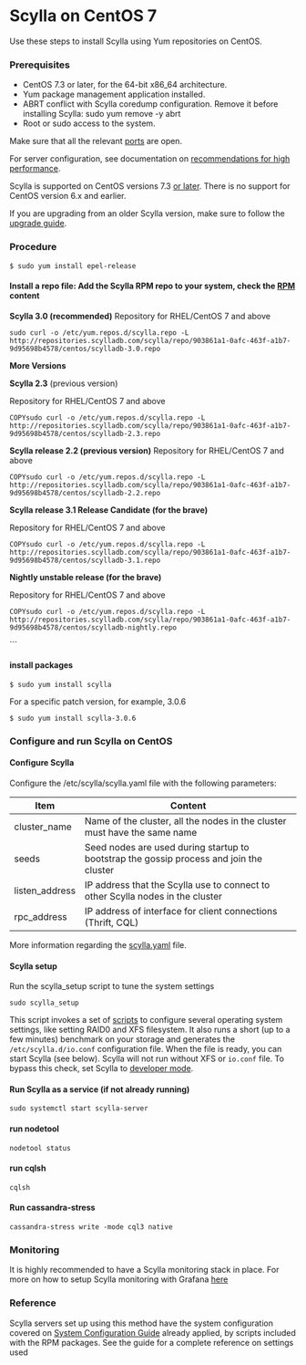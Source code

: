 # Scylla on CentOS 7

Use these steps to install Scylla using Yum repositories on CentOS.

### Prerequisites

- CentOS 7.3 or later, for the 64-bit x86_64 architecture.
- Yum package management application installed.
- ABRT conflict with Scylla coredump configuration. Remove it before installing Scylla: sudo yum remove -y abrt
- Root or sudo access to the system.

Make sure that all the relevant [ports](http://docs.scylladb.com/admin/#networking) are open.

For server configuration, see documentation on [recommendations for high performance](http://docs.scylladb.com/admin/#admin-system-configuration).

Scylla is supported on CentOS versions 7.3 [or later](http://docs.scylladb.com/admin/#admin-platform-support). There is no support for CentOS version 6.x and earlier.

If you are upgrading from an older Scylla version, make sure to follow the [upgrade guide](https://docs.scylladb.com/upgrade/upgrade-opensource/).

### Procedure

```
$ sudo yum install epel-release
```

#### Install a repo file: Add the Scylla RPM repo to your system, check the [RPM](http://docs.scylladb.com/getting-started/install_scylla/rpm_info/) content



**Scylla 3.0 (recommended)**
Repository for RHEL/CentOS 7 and above

```
sudo curl -o /etc/yum.repos.d/scylla.repo -L http://repositories.scylladb.com/scylla/repo/903861a1-0afc-463f-a1b7-9d95698b4578/centos/scylladb-3.0.repo
```

**More Versions**

**Scylla 2.3** (previous version)

Repository for RHEL/CentOS 7 and above

```
COPYsudo curl -o /etc/yum.repos.d/scylla.repo -L http://repositories.scylladb.com/scylla/repo/903861a1-0afc-463f-a1b7-9d95698b4578/centos/scylladb-2.3.repo
```

**Scylla release 2.2 (previous version)**
Repository for RHEL/CentOS 7 and above

```
COPYsudo curl -o /etc/yum.repos.d/scylla.repo -L http://repositories.scylladb.com/scylla/repo/903861a1-0afc-463f-a1b7-9d95698b4578/centos/scylladb-2.2.repo
```

**Scylla release 3.1 Release Candidate (for the brave)**

Repository for RHEL/CentOS 7 and above

```
COPYsudo curl -o /etc/yum.repos.d/scylla.repo -L http://repositories.scylladb.com/scylla/repo/903861a1-0afc-463f-a1b7-9d95698b4578/centos/scylladb-3.1.repo
```

**Nightly unstable release (for the brave)**

Repository for RHEL/CentOS 7 and above

```
COPYsudo curl -o /etc/yum.repos.d/scylla.repo -L http://repositories.scylladb.com/scylla/repo/903861a1-0afc-463f-a1b7-9d95698b4578/centos/scylladb-nightly.repo
```

\```



#### install packages

```
$ sudo yum install scylla
```

For a specific patch version, for example, 3.0.6

```
$ sudo yum install scylla-3.0.6
```









### Configure and run Scylla on CentOS

#### Configure Scylla

Configure the /etc/scylla/scylla.yaml file with the following parameters:

| **Item**       | **Content**                                                  |
| -------------- | ------------------------------------------------------------ |
| cluster_name   | Name of the cluster, all the nodes in the cluster must have the same name |
| seeds          | Seed nodes are used during startup to bootstrap the gossip process and join the cluster |
| listen_address | IP address that the Scylla use to connect to other Scylla nodes in the cluster |
| rpc_address    | IP address of interface for client connections (Thrift, CQL) |

More information regarding the [scylla.yaml](http://docs.scylladb.com/admin/#scylla-yaml) file.

#### Scylla setup

Run the scylla_setup script to tune the system settings

```
sudo scylla_setup
```

This script invokes a set of [scripts](http://docs.scylladb.com/system-configuration/#setup-scripts) to configure several operating system settings, like setting RAID0 and XFS filesystem. It also runs a short (up to a few minutes) benchmark on your storage and generates the `/etc/scylla.d/io.conf` configuration file. When the file is ready, you can start Scylla (see below). Scylla will not run without XFS or `io.conf` file. To bypass this check, set Scylla to [developer mode](http://docs.scylladb.com/getting-started/install_scylla/dev_mod/).

#### Run Scylla as a service (if not already running)

```
sudo systemctl start scylla-server
```

#### run nodetool

```
nodetool status
```

#### run cqlsh

```
cqlsh
```

#### Run cassandra-stress

```
cassandra-stress write -mode cql3 native 
```

### Monitoring

It is highly recommended to have a Scylla monitoring stack in place. For more on how to setup Scylla monitoring with Grafana [here](https://docs.scylladb.com/operating-scylla/monitoring/monitoring_stack/)

### Reference

Scylla servers set up using this method have the system configuration covered on [System Configuration Guide](http://docs.scylladb.com/system-configuration/) already applied, by scripts included with the RPM packages. See the guide for a complete reference on settings used